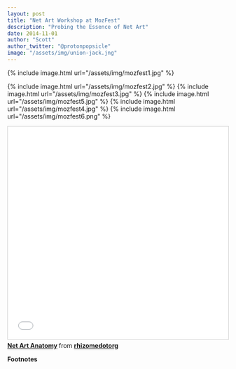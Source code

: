```yaml
---
layout: post
title: "Net Art Workshop at MozFest"
description: "Probing the Essence of Net Art"
date: 2014-11-01
author: "Scott"
author_twitter: "@protonpopsicle"
image: "/assets/img/union-jack.jng"
---
```


{% include image.html url="/assets/img/mozfest1.jpg" %}

<!--more-->


{% include image.html url="/assets/img/mozfest2.jpg" %}
{% include image.html url="/assets/img/mozfest3.jpg" %}
{% include image.html url="/assets/img/mozfest5.jpg" %}
{% include image.html url="/assets/img/mozfest4.jpg" %}
{% include image.html url="/assets/img/mozfest6.png" %}

<iframe src="//www.slideshare.net/slideshow/embed_code/40978339" width="595" height="485" frameborder="0" marginwidth="0" marginheight="0" scrolling="no" style="border:1px solid #CCC; border-width:1px; margin-bottom:5px; max-width: 100%;" allowfullscreen> </iframe> <div style="margin-bottom:5px"> <strong> <a href="//www.slideshare.net/rhizomedotorg/net-art-anatomy-by-rhizome" title="Net Art Anatomy" target="_blank">Net Art Anatomy</a> </strong> from <strong><a href="//www.slideshare.net/rhizomedotorg" target="_blank">rhizomedotorg</a></strong> </div>

**Footnotes**

[^1]: Shitzafuac

[^2]: Shitzafuac 2.0
